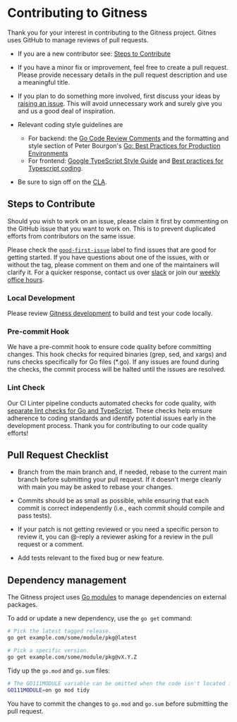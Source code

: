 # Contributing to Gitness

Thank you for your interest in contributing to the Gitness project. Gitnes uses GitHub to manage reviews of pull requests.

* If you are a new contributor see: [Steps to Contribute](#steps-to-contribute)

* If you have a minor fix or improvement, feel free to create a pull request. Please provide necessary details in the pull request description and use a meaningful title.

* If you plan to do something more involved, first discuss your ideas by [raising an issue](https://github.com/harness/gitness/issues). This will avoid unnecessary work and surely give you and us a good deal of inspiration. 

* Relevant coding style guidelines are 

    - For backend: the [Go Code Review Comments](https://code.google.com/p/go-wiki/wiki/CodeReviewComments) and the formatting and style section of Peter Bourgon's [Go: Best Practices for Production Environments](https://peter.bourgon.org/go-in-production/#formatting-and-style)
    - For frontend: [Google TypeScript Style Guide](https://google.github.io/styleguide/tsguide.html) and [Best practices for Typescript coding](https://medium.com/@eshagarg1996/best-practices-for-typescript-coding-8b1ea98d02f8). 

* Be sure to sign off on the [CLA](https://cla-assistant.io/harness/gitness).

## Steps to Contribute

Should you wish to work on an issue, please claim it first by commenting on the GitHub issue that you want to work on. This is to prevent duplicated efforts from contributors on the same issue.

Please check the [`good-first-issue`](https://github.com/harness/gitness/issues?q=is%3Aissue+is%3Aopen+label%3A%22good+first+issue%22) label to find issues that are good for getting started. If you have questions about one of the issues, with or without the tag, please comment on them and one of the maintainers will clarify it. For a quicker response, contact us over [slack](https://docs.gitness.com/support#slack) or join our [weekly office hours](https://docs.gitness.com/support#weekly-office-hours).

### Local Development

Please review [Gitness development](https://github.com/harness/gitness/tree/main?tab=readme-ov-file#gitness-development) to build and test your code locally. 

### Pre-commit Hook

We have a pre-commit hook to ensure code quality before committing changes. This hook checks for required binaries (grep, sed, and xargs) and runs checks specifically for Go files (*.go). If any issues are found during the checks, the commit process will be halted until the issues are resolved.

### Lint Check

Our CI Linter pipeline conducts automated checks for code quality, with [separate lint checks for Go and TypeScript](https://github.com/harness/gitness/blob/main/.github/workflows/ci-lint.yml). These checks help ensure adherence to coding standards and identify potential issues early in the development process. Thank you for contributing to our code quality efforts!

## Pull Request Checklist

* Branch from the main branch and, if needed, rebase to the current main branch before submitting your pull request. If it doesn't merge cleanly with main you may be asked to rebase your changes.

* Commits should be as small as possible, while ensuring that each commit is correct independently (i.e., each commit should compile and pass tests).

* If your patch is not getting reviewed or you need a specific person to review it, you can @-reply a reviewer asking for a review in the pull request or a comment.

* Add tests relevant to the fixed bug or new feature.

## Dependency management

The Gitness project uses [Go modules](https://golang.org/cmd/go/#hdr-Modules__module_versions__and_more) to manage dependencies on external packages.

To add or update a new dependency, use the `go get` command:

```bash
# Pick the latest tagged release.
go get example.com/some/module/pkg@latest

# Pick a specific version.
go get example.com/some/module/pkg@vX.Y.Z
```

Tidy up the `go.mod` and `go.sum` files:

```bash
# The GO111MODULE variable can be omitted when the code isn't located in GOPATH.
GO111MODULE=on go mod tidy
```

You have to commit the changes to `go.mod` and `go.sum` before submitting the pull request.


